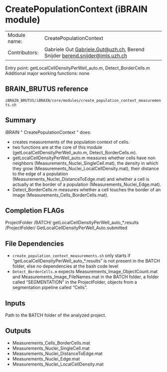 # CreatePopulationContext (iBRAIN module)


|||
|---|---|
| Module name: | CreatePopulationContext |
| Contributors: | Gabriele Gut Gabriele.Gut@uzh.ch, Berend Snijder <berend.snijder@imls.uzh.ch> |
Entry point: 
getLocalCellDensityPerWell_auto.m, Detect_BorderCells.m
Additional major working functions:
none

## BRAIN_BRUTUS reference

`iBRAIN_BRUTUS/iBRAIN/core/modules/create_population_context_measurements.sh`

## Summary
iBRAIN " CreatePopulationContext " does: 
 - creates measurements of the population context of cells. 
 - two functions are at the core of this module (getLocalCellDensityPerWell_auto.m, Detect_BorderCells.m). 
 - getLocalCellDensityPerWell_auto.m measures whether cells have non neighbors (Measurements_Nuclei_SingleCell.mat), the density in which they grow (Measurements_Nuclei_LocalCellDensity.mat), their distance to the edge of a population (Measurements_Nuclei_DistanceToEdge.mat) and  whether a cell is actually at the border of a population (Measurements_Nuclei_Edge.mat). 
 - Detect_BorderCells.m measures whether a cell touches the border of an image (Measurements_Cells_BorderCells.mat). 

## Completion FLAGs

ProjectFolder /BATCH/ getLocalCellDensityPerWell_auto_*.results
/ProjectFolder/ GetLocalCellDensityPerWell_Auto.submitted

## File Dependencies
- `create_population_context_measurements.sh` only starts if “getLocalCellDensityPerWell_auto_*.results” is not present in the BATCH folder, else no dependencies at the bash code level 
- `Detect_BorderCells.m` expects Measurements_Image_ObjectCount.mat and Measurements_Image_FileNames.mat in the BATCH folder, a folder called “SEGMENTATION” in the ProjectFolder, objects from a segmentation pipeline called “Cells”.

## Inputs

Path to the BATCH folder of the analyzed project.

## Outputs

- Measurements_Cells_BorderCells.mat
- Measurements_Nuclei_SingleCell.mat
- Measurements_Nuclei_DistanceToEdge.mat
- Measurements_Nuclei_Edge.mat 
- Measurements_Nuclei_LocalCellDensity.mat
